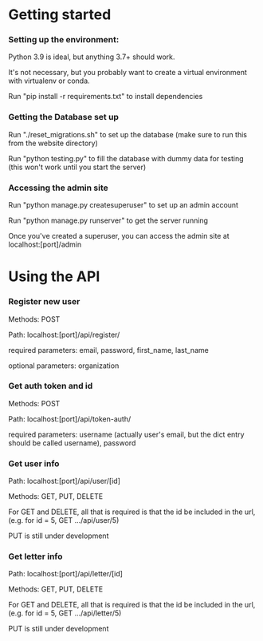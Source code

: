 # Getting started

### Setting up the environment:

Python 3.9 is ideal, but anything 3.7+ should work.

It's not necessary, but you probably want to create a virtual environment with virtualenv or conda. 

Run "pip install -r requirements.txt" to install dependencies

### Getting the Database set up

Run "./reset_migrations.sh" to set up the database (make sure to run this from the website directory)

Run "python testing.py" to fill the database with dummy data for testing (this won't work until you start the server)

### Accessing the admin site

Run "python manage.py createsuperuser" to set up an admin account

Run "python manage.py runserver" to get the server running

Once you've created a superuser, you can access the admin site at localhost:[port]/admin

# Using the API

### Register new user

Methods: POST

Path: localhost:[port]/api/register/

required parameters: email, password, first_name, last_name

optional parameters: organization

### Get auth token and id

Methods: POST

Path: localhost:[port]/api/token-auth/

required parameters: username (actually user's email, but the dict entry should be called username), password

### Get user info

Path: localhost:[port]/api/user/[id]

Methods: GET, PUT, DELETE

For GET and DELETE, all that is required is that the id be included in the url, (e.g. for id = 5, GET .../api/user/5)

PUT is still under development

### Get letter info

Path: localhost:[port]/api/letter/[id]

Methods: GET, PUT, DELETE

For GET and DELETE, all that is required is that the id be included in the url, (e.g. for id = 5, GET .../api/letter/5)

PUT is still under development
